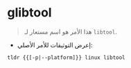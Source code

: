 # glibtool

> هذا الأمر هو اسم مستعار لـ `libtool`.

- إعرض التوثيقات للأمر الأصلي:

`tldr {{[-p|--platform]}} linux libtool`
